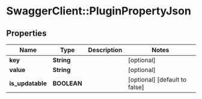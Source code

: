 # SwaggerClient::PluginPropertyJson

## Properties
Name | Type | Description | Notes
------------ | ------------- | ------------- | -------------
**key** | **String** |  | [optional] 
**value** | **String** |  | [optional] 
**is_updatable** | **BOOLEAN** |  | [optional] [default to false]


